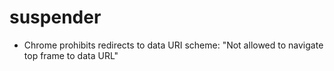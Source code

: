 # suspender

- Chrome prohibits redirects to data URI scheme: "Not allowed to navigate top frame to data URL"

